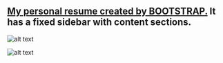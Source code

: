 <H2><a href="https://lovelyemma.github.io/">My personal resume created by BOOTSTRAP.</a>
It has a fixed sidebar with content sections.</H2>

![alt text](https://github.com/LovelyEmma/LovelyEmma.github.io/blob/master/img/About.JPG)

![alt text](https://github.com/LovelyEmma/LovelyEmma.github.io/blob/master/img/Projects.JPG)

